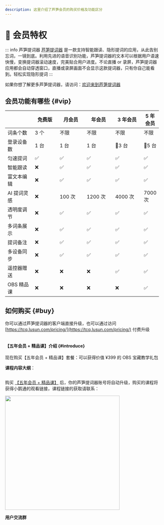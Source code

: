 ```yaml
---
description: 这里介绍了芦笋会员的购买价格及功能区分
---
```


<style scoped>
.custom-block-title{
  display:none
}
</style>

# 🌟 会员特权

::: info 芦笋提词器
[芦笋提词器](https://tcq.lusun.com/) 是一款支持智能跟读、隐形提词的应用，从此告别忘词，一镜到底。利用先进的语音识别功能，芦笋提词器的文本可以根据用户语速快慢，变换提词器滚动速度，完美贴合用户进度。不论直播 or 录屏，芦笋提词器应用都会自动穿透窗口，直播或录屏画面不会显示这款提词器，只有你自己能看到。轻松实现隐形提词
:::

如果你想了解更多芦笋提词器，请访问：[欢迎来到芦笋提词器](/)

## 会员功能有哪些 {#vip}

<table>
  <thead>
    <tr>
      <th width="110"></th>
      <th width="110">免费版</th>
      <th width="110">月会员</th>
      <th width="110">年会员</th>
      <th width="110">3 年会员</th>
      <th>5 年会员</th>
    </tr>
  </thead>
  <tbody>
    <tr>
      <td>词条个数</td><td>3 个</td><td>不限</td><td>不限</td><td>不限</td><td>不限</td>
    </tr>
    <tr>
      <td>登录设备数</td><td>1 台</td><td>1 台</td><td>1 台</td><td>🌟3 台</td><td>🌟5 台</td>
    </tr>
    <tr>
      <td>匀速提词</td><td>✅</td><td>✅</td><td>✅</td><td>✅</td><td>✅</td>
    </tr>
    <tr>
      <td>智能跟读</td><td>❌</td><td>✅</td><td>✅</td><td>✅</td><td>✅</td>
    </tr>
    <tr>
      <td>富文本编辑</td><td>❌</td><td>✅</td><td>✅</td><td>✅</td><td>✅</td>
    </tr>
    <tr>
      <td>AI 提词灵感</td><td>❌</td><td>100 次</td><td>1200 次</td><td>4000 次</td><td>7000 次</td>
    </tr>
    <tr>
      <td>透明度调节</td><td>❌</td><td>✅</td><td>✅</td><td>✅</td><td>✅</td>
    </tr>
    <tr>
      <td>多词条展示</td><td>❌</td><td>✅</td><td>✅</td><td>✅</td><td>✅</td>
    </tr>
    <tr>
      <td>提词备注</td><td>❌</td><td>✅</td><td>✅</td><td>✅</td><td>✅</td>
    </tr>
    <tr>
      <td>多设备同步</td><td>❌</td><td>✅</td><td>✅</td><td>✅</td><td>✅</td>
    </tr>
    <tr>
      <td>遥控器赠送</td><td>❌</td><td>❌</td><td>❌</td><td>✅</td><td>✅</td>
    </tr>
    <tr>
      <td>OBS 精品课</td><td>❌</td><td>❌</td><td>❌</td><td>❌</td><td>✅</td>
    </tr>
  </tbody>
</table>

## 如何购买 {#buy}

你可以通过芦笋提词器的客户端直接升级，也可以通过访问 [https://tcq.lusun.com/pricing/](https://tcq.lusun.com/pricing/) 付费升级

<ImgCenter><img src="/assets/pricing_240621.jpg" alt=""></ImgCenter>

#### 【五年会员 + 精品课】介绍 {#introduce}

现在购买【五年会员 + 精品课】套餐：可以获得价值 ¥399 的 OBS 宝藏教学礼包

**课程内容大纲**：

<ImgCenter><img src="/assets/xzwk5.png" alt=""></ImgCenter>

购买 [【五年会员 + 精品课】](https://tcq.lusun.com/pricing/) 后，你的芦笋提词器账号将自动升级，购买的课程将获得小鹅通的观看链接，课程链接的获取请联系：

<ImgCenter><img src="/assets/xiaozhu.jpeg" alt="" width="375"></ImgCenter>

**用户交流群**

<UserGroup/>
